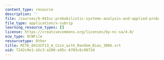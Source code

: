 ```yaml
---
content_type: resource
description: ''
file: /courses/6-041sc-probabilistic-systems-analysis-and-applied-probability-fall-2013/7242c9e1a5c3a200e95c6703c6c9072d_MIT6_041SCF13_A_Coin_with_Random_Bias_300k.srt
file_type: application/x-subrip
learning_resource_types: []
license: https://creativecommons.org/licenses/by-nc-sa/4.0/
ocw_type: OCWFile
resourcetype: Other
title: MIT6_041SCF13_A_Coin_with_Random_Bias_300k.srt
uid: 7242c9e1-a5c3-a200-e95c-6703c6c9072d
---
```

